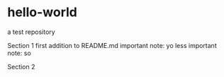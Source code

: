 # hello-world
a test repository

Section 1
first addition to README.md
important note: yo
less important note: so

Section 2
